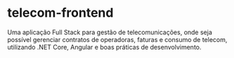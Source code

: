 # telecom-frontend
Uma aplicação Full Stack para gestão de telecomunicações, onde seja possível gerenciar contratos de operadoras, faturas e consumo de telecom, utilizando .NET Core, Angular e boas práticas de desenvolvimento.
